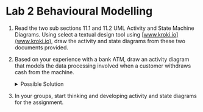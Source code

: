 # Lab 2 Behavioural Modelling

1. Read the two sub sections 11.1 and 11.2 UML Activity and State Machine Diagrams.  Using select a textual design tool using [www.kroki.io](www.kroki.io), draw the activity and state diagrams from these two documents provided. 

2. Based on your experience with a bank ATM, draw an activity diagram that models the data processing involved when a customer withdraws cash from the machine. 

    <details>
    <summary>Possible Solution</summary>

    ![](./figures/answer.png)

    </details>


3. In your groups, start thinking and developing activity and state diagrams for the assignment.
